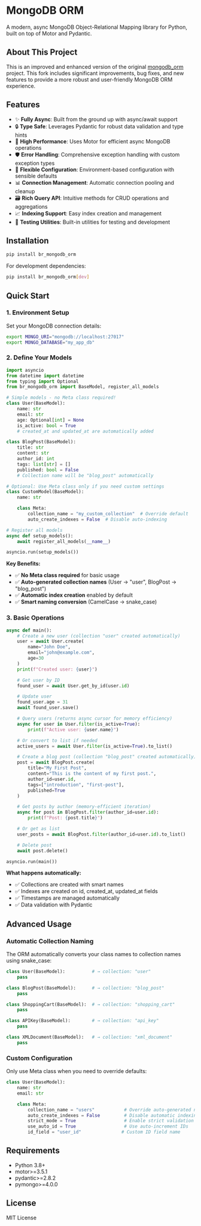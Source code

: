 # MongoDB ORM

A modern, async MongoDB Object-Relational Mapping library for Python, built on top of Motor and Pydantic.

## About This Project

This is an improved and enhanced version of the original [mongodb_orm](https://github.com/jarvisinfinity/mongodb_orm) project. This fork includes significant improvements, bug fixes, and new features to provide a more robust and user-friendly MongoDB ORM experience.

## Features

- ✨ **Fully Async**: Built from the ground up with async/await support
- 🔒 **Type Safe**: Leverages Pydantic for robust data validation and type hints
- 🚀 **High Performance**: Uses Motor for efficient async MongoDB operations
- 🛡️ **Error Handling**: Comprehensive exception handling with custom exception types
- 🔧 **Flexible Configuration**: Environment-based configuration with sensible defaults
- 📊 **Connection Management**: Automatic connection pooling and cleanup
- 🗃️ **Rich Query API**: Intuitive methods for CRUD operations and aggregations
- 📈 **Indexing Support**: Easy index creation and management
- 🧪 **Testing Utilities**: Built-in utilities for testing and development

## Installation

```bash
pip install br_mongodb_orm
```

For development dependencies:
```bash
pip install br_mongodb_orm[dev]
```

## Quick Start

### 1. Environment Setup

Set your MongoDB connection details:

```bash
export MONGO_URI="mongodb://localhost:27017"
export MONGO_DATABASE="my_app_db"
```

### 2. Define Your Models

```python
import asyncio
from datetime import datetime
from typing import Optional
from br_mongodb_orm import BaseModel, register_all_models

# Simple models - no Meta class required!
class User(BaseModel):
    name: str
    email: str
    age: Optional[int] = None
    is_active: bool = True
    # created_at and updated_at are automatically added

class BlogPost(BaseModel):
    title: str
    content: str
    author_id: int
    tags: list[str] = []
    published: bool = False
    # Collection name will be "blog_post" automatically

# Optional: Use Meta class only if you need custom settings
class CustomModel(BaseModel):
    name: str

    class Meta:
        collection_name = "my_custom_collection"  # Override default
        auto_create_indexes = False  # Disable auto-indexing

# Register all models
async def setup_models():
    await register_all_models(__name__)

asyncio.run(setup_models())
```

**Key Benefits:**
- ✅ **No Meta class required** for basic usage
- ✅ **Auto-generated collection names** (User → "user", BlogPost → "blog_post")
- ✅ **Automatic index creation** enabled by default
- ✅ **Smart naming conversion** (CamelCase → snake_case)

### 3. Basic Operations

```python
async def main():
    # Create a new user (collection "user" created automatically)
    user = await User.create(
        name="John Doe",
        email="john@example.com",
        age=30
    )
    print(f"Created user: {user}")

    # Get user by ID
    found_user = await User.get_by_id(user.id)

    # Update user
    found_user.age = 31
    await found_user.save()

    # Query users (returns async cursor for memory efficiency)
    async for user in User.filter(is_active=True):
        print(f"Active user: {user.name}")

    # Or convert to list if needed
    active_users = await User.filter(is_active=True).to_list()

    # Create a blog post (collection "blog_post" created automatically)
    post = await BlogPost.create(
        title="My First Post",
        content="This is the content of my first post.",
        author_id=user.id,
        tags=["introduction", "first-post"],
        published=True
    )

    # Get posts by author (memory-efficient iteration)
    async for post in BlogPost.filter(author_id=user.id):
        print(f"Post: {post.title}")

    # Or get as list
    user_posts = await BlogPost.filter(author_id=user.id).to_list()

    # Delete post
    await post.delete()

asyncio.run(main())
```

**What happens automatically:**
- ✅ Collections are created with smart names
- ✅ Indexes are created on id, created_at, updated_at fields
- ✅ Timestamps are managed automatically
- ✅ Data validation with Pydantic

## Advanced Usage

### Automatic Collection Naming

The ORM automatically converts your class names to collection names using snake_case:

```python
class User(BaseModel):          # → collection: "user"
    pass

class BlogPost(BaseModel):      # → collection: "blog_post"
    pass

class ShoppingCart(BaseModel):  # → collection: "shopping_cart"
    pass

class APIKey(BaseModel):        # → collection: "api_key"
    pass

class XMLDocument(BaseModel):   # → collection: "xml_document"
    pass
```

### Custom Configuration

Only use Meta class when you need to override defaults:

```python
class User(BaseModel):
    name: str
    email: str

    class Meta:
        collection_name = "users"           # Override auto-generated name
        auto_create_indexes = False         # Disable automatic indexing
        strict_mode = True                  # Enable strict validation
        use_auto_id = True                  # Use auto-increment IDs
        id_field = "user_id"               # Custom ID field name
```

## Requirements

- Python 3.8+
- motor>=3.5.1
- pydantic>=2.8.2
- pymongo>=4.0.0

## License

MIT License